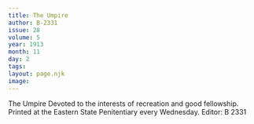 ```yaml
---
title: The Umpire
author: B-2331
issue: 28
volume: 5
year: 1913
month: 11
day: 2
tags:
layout: page.njk
image:
---
```

The Umpire      Devoted to the interests of recreation and good fellowship.      Printed at the Eastern State Penitentiary every Wednesday.      Editor: B 2331
